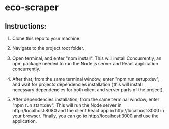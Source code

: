 # eco-scraper

## Instructions:

1. Clone this repo to your machine.

2. Navigate to the project root folder.

3. Open terminal, and enter "npm install". This will install Concurrently, an npm package needed to run the Node.js server and React application concurrently.

4. After that, from the same terminal window, enter "npm run setup:dev", and wait for projects dependencies installation (this will install necessary dependencies for both client and server parts of the project).

5. After dependencies installation, from the same terminal window, enter "npm run start:dev". This will run the Node server in http://localhost:8080 and the client React app in http://localhost:3000 in your browser. Finally, you can go to http://localhost:3000 and use the application.